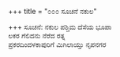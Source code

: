 +++
title = "೦೦೦ ಸೂಚನೆ ನಕುಲ"

+++
ಸೂಚನೆ: ನಕುಲ ಪಶ್ಚಿಮ ದೆಸೆಯ ಭೂಪಾ  
ಲಕರ ಗೆಲಿದನು ನೆರೆದ ರತ್ನ  
ಪ್ರಕರದಿಂದಳಕಾಪುರಿಗೆ ಮಿಗಿಲಾಯ್ತು ನೃಪನಗರ